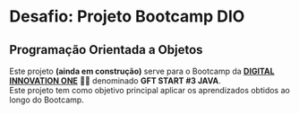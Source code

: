 <h1> Desafio: Projeto Bootcamp DIO</h1>
<h2>   Programação Orientada a Objetos   </h2>

<p> Este projeto <strong>(ainda em construção)</strong> serve para o Bootcamp da <strong><a href="https://web.digitalinnovation.one/">DIGITAL INNOVATION ONE</a></strong> 💛🧡 denominado <strong>GFT START #3 JAVA</strong>.<br>
    Este projeto tem como objetivo principal aplicar os aprendizados obtidos ao longo do Bootcamp.</p>